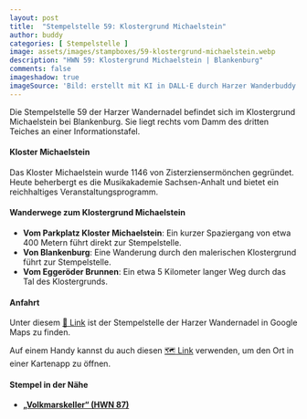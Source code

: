 ```yaml
---
layout: post
title:  "Stempelstelle 59: Klostergrund Michaelstein"
author: buddy
categories: [ Stempelstelle ]
image: assets/images/stampboxes/59-klostergrund-michaelstein.webp
description: "HWN 59: Klostergrund Michaelstein | Blankenburg"
comments: false
imageshadow: true
imageSource: 'Bild: erstellt mit KI in DALL·E durch Harzer Wanderbuddy'
---
```



Die Stempelstelle 59 der Harzer Wandernadel befindet sich im Klostergrund Michaelstein bei Blankenburg. Sie liegt rechts vom Damm des dritten Teiches an einer Informationstafel.

#### Kloster Michaelstein

Das Kloster Michaelstein wurde 1146 von Zisterziensermönchen gegründet. Heute beherbergt es die Musikakademie Sachsen-Anhalt und bietet ein reichhaltiges Veranstaltungsprogramm.

#### Wanderwege zum Klostergrund Michaelstein

- **Vom Parkplatz Kloster Michaelstein**: Ein kurzer Spaziergang von etwa 400 Metern führt direkt zur Stempelstelle.
- **Von Blankenburg**: Eine Wanderung durch den malerischen Klostergrund führt zur Stempelstelle.
- **Vom Eggeröder Brunnen**: Ein etwa 5 Kilometer langer Weg durch das Tal des Klostergrunds.

#### Anfahrt

Unter diesem [📍 Link](https://www.google.com/maps/dir/?api=1&origin=&destination=51.80498%2C%2010.90977) ist der Stempelstelle der Harzer Wandernadel in Google Maps zu finden.

<div class="android-only">
  Auf einem Handy kannst du auch diesen 
  <a href="geo:51.80498,10.90977">🗺️ Link</a> 
  verwenden, um den Ort in einer Kartenapp zu öffnen.
  <p></p>
</div>

#### Stempel in der Nähe

- [**„Volkmarskeller“ (HWN 87)**](/stempelstelle-87-volkmarskeller)
